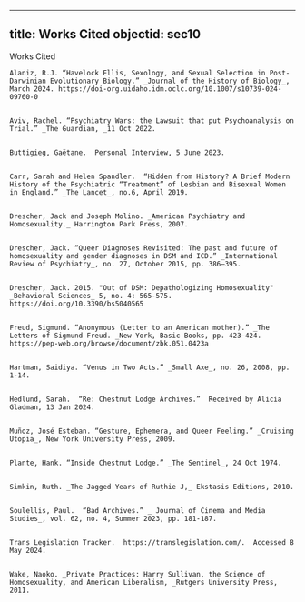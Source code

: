 
---
title: Works Cited
objectid: sec10
---

Works Cited


    Alaniz, R.J. “Havelock Ellis, Sexology, and Sexual Selection in Post-Darwinian Evolutionary Biology.” _Journal of the History of Biology_, March 2024. https://doi-org.uidaho.idm.oclc.org/10.1007/s10739-024-09760-0


    Aviv, Rachel. “Psychiatry Wars: the Lawsuit that put Psychoanalysis on Trial.” _The Guardian, _11 Oct 2022.


    Buttigieg, Gaëtane.  Personal Interview, 5 June 2023.


    Carr, Sarah and Helen Spandler.  “Hidden from History? A Brief Modern History of the Psychiatric “Treatment” of Lesbian and Bisexual Women in England.” _The Lancet_, no.6, April 2019.


    Drescher, Jack and Joseph Molino. _American Psychiatry and Homosexuality._ Harrington Park Press, 2007.


    Drescher, Jack. “Queer Diagnoses Revisited: The past and future of homosexuality and gender diagnoses in DSM and ICD.” _International Review of Psychiatry_, no. 27, October 2015, pp. 386–395.


    Drescher, Jack. 2015. "Out of DSM: Depathologizing Homosexuality" _Behavioral Sciences_ 5, no. 4: 565-575. https://doi.org/10.3390/bs5040565


    Freud, Sigmund. “Anonymous (Letter to an American mother).” _The Letters of Sigmund Freud. _New York, Basic Books, pp. 423–424. https://pep-web.org/browse/document/zbk.051.0423a


    Hartman, Saidiya. “Venus in Two Acts.” _Small Axe_, no. 26, 2008, pp. 1-14.


    Hedlund, Sarah.  “Re: Chestnut Lodge Archives.”  Received by Alicia Gladman, 13 Jan 2024.


    Muñoz, José Esteban. “Gesture, Ephemera, and Queer Feeling.” _Cruising Utopia_, New York University Press, 2009.


    Plante, Hank. “Inside Chestnut Lodge.” _The Sentinel_, 24 Oct 1974.


    Simkin, Ruth. _The Jagged Years of Ruthie J,_ Ekstasis Editions, 2010.


    Soulellis, Paul.  “Bad Archives.” _ Journal of Cinema and Media Studies_, vol. 62, no. 4, Summer 2023, pp. 181-187.


    Trans Legislation Tracker.  https://translegislation.com/.  Accessed 8 May 2024.


    Wake, Naoko. _Private Practices: Harry Sullivan, the Science of Homosexuality, and American Liberalism, _Rutgers University Press, 2011.